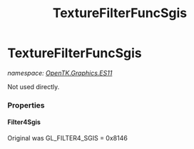 ﻿---
title: TextureFilterFuncSgis
---

# TextureFilterFuncSgis
_namespace: [OpenTK.Graphics.ES11](N-OpenTK.Graphics.ES11.html)_

Not used directly.



### Properties

#### Filter4Sgis
Original was GL_FILTER4_SGIS = 0x8146

